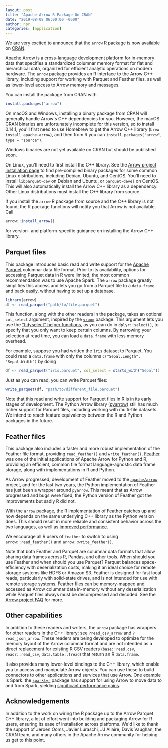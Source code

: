 ```yaml
---
layout: post
title: "Apache Arrow R Package On CRAN"
date: "2019-08-08 06:00:00 -0600"
author: npr
categories: [application]
---
```

<!--
{% comment %}
Licensed to the Apache Software Foundation (ASF) under one or more
contributor license agreements.  See the NOTICE file distributed with
this work for additional information regarding copyright ownership.
The ASF licenses this file to you under the Apache License, Version 2.0
(the "License"); you may not use this file except in compliance with
the License.  You may obtain a copy of the License at

http://www.apache.org/licenses/LICENSE-2.0

Unless required by applicable law or agreed to in writing, software
distributed under the License is distributed on an "AS IS" BASIS,
WITHOUT WARRANTIES OR CONDITIONS OF ANY KIND, either express or implied.
See the License for the specific language governing permissions and
limitations under the License.
{% endcomment %}
-->

We are very excited to announce that the `arrow` R package is now available on
[CRAN](https://cran.r-project.org/).

[Apache Arrow](https://arrow.apache.org/) is a cross-language development
platform for in-memory data that specifies a standardized columnar memory
format for flat and hierarchical data, organized for efficient analytic
operations on modern hardware. The `arrow` package provides an R interface to
the Arrow C++ library, including support for working with Parquet and Feather
files, as well as lower-level access to Arrow memory and messages.

You can install the package from CRAN with

```r
install.packages("arrow")
```

On macOS and Windows, installing a binary package from CRAN will generally
handle Arrow's C++ dependencies for you. However, the macOS CRAN binaries are
unfortunately incomplete for this version, so to install 0.14.1, you'll first
need to use Homebrew to get the Arrow C++ library (`brew install
apache-arrow`), and then from R you can `install.packages("arrow", type =
"source")`.

Windows binaries are not yet available on CRAN but should be published soon.

On Linux, you'll need to first install the C++ library. See the [Arrow project
installation page](https://arrow.apache.org/install/) to find pre-compiled
binary packages for some common Linux distributions, including Debian, Ubuntu,
and CentOS. You'll need to install `libparquet-dev` on Debian and Ubuntu, or
`parquet-devel` on CentOS. This will also automatically install the Arrow C++
library as a dependency. Other Linux distributions must install the C++ library
from source.

If you install the `arrow` R package from source and the C++ library is not
found, the R package functions will notify you that Arrow is not
available. Call

```r
arrow::install_arrow()
```

for version- and platform-specific guidance on installing the Arrow C++
library.

## Parquet files

This package introduces basic read and write support for the [Apache
Parquet](https://parquet.apache.org/) columnar data file format. Prior to its
availability, options for accessing Parquet data in R were limited; the most
common recommendation was to use Apache Spark. The `arrow` package greatly
simplifies this access and lets you go from a Parquet file to a `data.frame`
and back easily, without having to set up a database.

```r
library(arrow)
df <- read_parquet("path/to/file.parquet")
```

This function, along with the other readers in the package, takes an optional
`col_select` argument, inspired by the
[`vroom`](https://vroom.r-lib.org/reference/vroom.html) package. This argument
lets you use the ["tidyselect" helper
functions](https://tidyselect.r-lib.org/reference/select_helpers.html), as you
can do in `dplyr::select()`, to specify that you only want to keep certain
columns. By narrowing your selection at read time, you can load a `data.frame`
with less memory overhead.

For example, suppose you had written the `iris` dataset to Parquet. You could
read a `data.frame` with only the columns `c("Sepal.Length", "Sepal.Width")` by
doing

```r
df <- read_parquet("iris.parquet", col_select = starts_with("Sepal"))
```

Just as you can read, you can write Parquet files:

```r
write_parquet(df, "path/to/different_file.parquet")
```

Note that this read and write support for Parquet files in R is in its early
stages of development. The Python Arrow library
([pyarrow](https://arrow.apache.org/docs/python/)) still has much richer
support for Parquet files, including working with multi-file datasets. We
intend to reach feature equivalency between the R and Python packages in the
future.

## Feather files

This package also includes a faster and more robust implementation of the
Feather file format, providing `read_feather()` and
`write_feather()`. [Feather](https://github.com/wesm/feather) was one of the
initial applications of Apache Arrow for Python and R, providing an efficient,
common file format language-agnostic data frame storage, along with
implementations in R and Python.

As Arrow progressed, development of Feather moved to the
[`apache/arrow`](https://github.com/apache/arrow) project, and for the last two
years, the Python implementation of Feather has just been a wrapper around
`pyarrow`. This meant that as Arrow progressed and bugs were fixed, the Python
version of Feather got the improvements but sadly R did not.

With the `arrow` package, the R implementation of Feather catches up and now
depends on the same underlying C++ library as the Python version does. This
should result in more reliable and consistent behavior across the two
languages, as well as [improved
performance](https://wesmckinney.com/blog/feather-arrow-future/).

We encourage all R users of `feather` to switch to using
`arrow::read_feather()` and `arrow::write_feather()`.

Note that both Feather and Parquet are columnar data formats that allow sharing
data frames across R, Pandas, and other tools. When should you use Feather and
when should you use Parquet? Parquet balances space-efficiency with
deserialization costs, making it an ideal choice for remote storage systems
like HDFS or Amazon S3. Feather is designed for fast local reads, particularly
with solid-state drives, and is not intended for use with remote storage
systems. Feather files can be memory-mapped and accessed as Arrow columnar data
in-memory without any deserialization while Parquet files always must be
decompressed and decoded. See the [Arrow project
FAQ](https://arrow.apache.org/faq/) for more.

## Other capabilities

In addition to these readers and writers, the `arrow` package has wrappers for
other readers in the C++ library; see `?read_csv_arrow` and
`?read_json_arrow`. These readers are being developed to optimize for the
memory layout of the Arrow columnar format and are not intended as a direct
replacement for existing R CSV readers (`base::read.csv`, `readr::read_csv`,
`data.table::fread`) that return an R `data.frame`.

It also provides many lower-level bindings to the C++ library, which enable you
to access and manipulate Arrow objects. You can use these to build connectors
to other applications and services that use Arrow. One example is Spark: the
[`sparklyr`](https://spark.rstudio.com/) package has support for using Arrow to
move data to and from Spark, yielding [significant performance
gains](http://arrow.apache.org/blog/2019/01/25/r-spark-improvements/).

## Acknowledgements

In addition to the work on wiring the R package up to the Arrow Parquet C++
library, a lot of effort went into building and packaging Arrow for R users,
ensuring its ease of installation across platforms. We'd like to thank the
support of Jeroen Ooms, Javier Luraschi, JJ Allaire, Davis Vaughan, the CRAN
team, and many others in the Apache Arrow community for helping us get to this
point.
